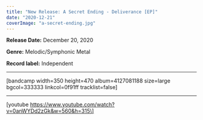 ```yaml
---
title: "New Release: A Secret Ending - Deliverance [EP]"
date: "2020-12-21"
coverImage: "a-secret-ending.jpg"
---
```


**Release Date:** December 20, 2020

**Genre:** Melodic/Symphonic Metal

**Record label:** Independent

* * *

\[bandcamp width=350 height=470 album=4127081188 size=large bgcol=333333 linkcol=0f91ff tracklist=false\]

* * *

\[youtube https://www.youtube.com/watch?v=0anWYDd2zGk&w=560&h=315\]
